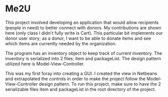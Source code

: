 # Me2U
This project involved developing an application that would allow recipients (people in need) to better connect with donors.
My contributions are shown here (only class I didn't fully write is Cart). This particular bit implements our donor user story;
as a donor, I want to be able to donate items and see which items are currently needed by the organization. 

The program has an inventory object to keep track of current inventory. The inventory is serialized into 2 files; item and packageList. The design pattern utilized here is Model-View-Controller. 

This was my first foray into creating a GUI. I created the view in Netbeans and extrapolated the controls in order to make the project follow the Model-View-Controller design pattern. To run this project, make sure to have the 2 serializable files item and packageList in the root directory of the project.
